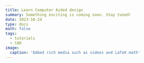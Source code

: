 ```yaml
---
title: Learn Computer Aided design
summary: Something exciting is coming soon. Stay tuned!
date: 2023-10-24
type: docs
math: false
tags:
  - tutorials
  - CAD 
image:
  caption: 'Embed rich media such as videos and LaTeX math'
---
```



